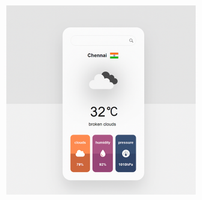 ![image](https://github.com/HarsithJJ/Weather-App/blob/be7eb9abeb727cc6657bb9187ed596a157554e86/Wheather.png)

